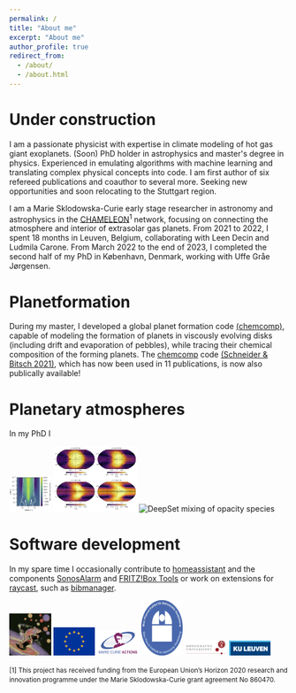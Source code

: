 ```yaml
---
permalink: /
title: "About me"
excerpt: "About me"
author_profile: true
redirect_from:
  - /about/
  - /about.html
---
```

Under construction
======

I am a passionate physicist with expertise in climate modeling of hot gas giant exoplanets. (Soon) PhD holder in astrophysics and master's degree in physics. Experienced in emulating algorithms with machine learning and translating complex physical concepts into code. I am first author of six refereed publications and coauthor to several more. Seeking new opportunities and soon relocating to the Stuttgart region.

I am a Marie Sklodowska-Curie early stage researcher in astronomy and astrophysics in the [CHAMELEON](https://chameleon.iwf.oeaw.ac.at/ "CHAMELEON")<sup>1</sup> network, focusing on connecting the atmosphere and interior of extrasolar gas planets. From 2021 to 2022, I spent 18 months in Leuven, Belgium, collaborating with Leen Decin and Ludmila Carone. From March 2022 to the end of 2023, I completed the second half of my PhD in København, Denmark, working with Uffe Gråe Jørgensen.

Planetformation
======
During my master, I developed a global planet formation code [(chemcomp)](https://chemcomp.readthedocs.io/ "chemcomp"), capable of modeling the formation of planets in viscously evolving disks (including drift and evaporation of pebbles), while tracing their chemical composition of the forming planets. The [chemcomp](https://chemcomp.readthedocs.io/ "chemcomp") code [(Schneider & Bitsch 2021)](https://ui.adsabs.harvard.edu/abs/2021A&A...654A..71S "Link to Publication"), which has now been used in 11 publications, is now also publically available!

Planetary atmospheres
======
In my PhD I

<img src="images/zonal_mean_WASP-43b.png" alt="Zonal Mean of WASP-43b" width="15%"/>
<img src="images/temp_WASP-43b.png" alt="temperature Maps of WASP-43b" width="30%"/>
<img src="images/DS.png" alt="DeepSet mixing of opacity species" width="50%"/>

Software development
======

In my spare time I occasionally contribute to [homeassistant](https://www.home-assistant.io "homeassistant") and the components [SonosAlarm](https://github.com/AaronDavidSchneider/SonosAlarm "SonosAlarm") and [FRITZ!Box Tools](https://github.com/mammuth/ha-fritzbox-tools "FRITZ!Box Tools") or work on extensions for [raycast](https://www.raycast.com/), such as [bibmanager](https://www.raycast.com/aaronschneider/bibmanager).

<a href="https://chameleon.wp.st-andrews.ac.uk"><img src="images/Chameleon.jpg" alt="CHAMELEON" width="15%"/></a>
<a href="https://ec.europa.eu/"><img src="images/EU.jpg" alt="EU" width="15%"/></a>
<a href="https://ec.europa.eu/research/mariecurieactions/msca-actions_en"><img src="images/MSCA.png" alt="MSCA" width="15%"/></a>
<a href="https://www.mpia.de"><img src="images/MPIA.jpg" alt="MPIA" width="15%" height="100"/></a>
<a href="https://www.ku.dk"><img src="images/UCPH.jpg" alt="UCPH" width="15%"/></a>
<a href="https://www.kuleuven.be/kuleuven/"><img src="images/KULeuven.png" alt="KULeuven" width="15%"/></a>

<p class="text-muted"><small>[1] This project has received funding from the European Union’s Horizon 2020 research and innovation programme under the Marie Sklodowska-Curie grant agreement No 860470.</small></p>
